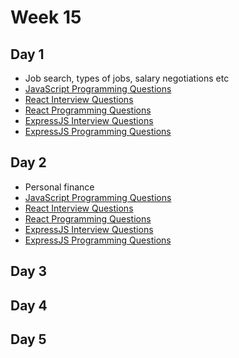 # Week 15

## Day 1 
- Job search, types of jobs, salary negotiations etc 
- [JavaScript Programming Questions](day1/algo.md) 
- [React Interview Questions](day1/react.md)
- [React Programming Questions](day1/react-exercises.md)
- [ExpressJS Interview Questions](day1/expressjs.md) 
- [ExpressJS Programming Questions](day1/express-exercises.md)

## Day 2 
- Personal finance 
- [JavaScript Programming Questions](day1/algo.md) 
- [React Interview Questions](day1/react.md)
- [React Programming Questions](day1/react-exercises.md)
- [ExpressJS Interview Questions](day1/expressjs.md) 
- [ExpressJS Programming Questions](day1/express-exercises.md)

## Day 3 


## Day 4 


## Day 5 
